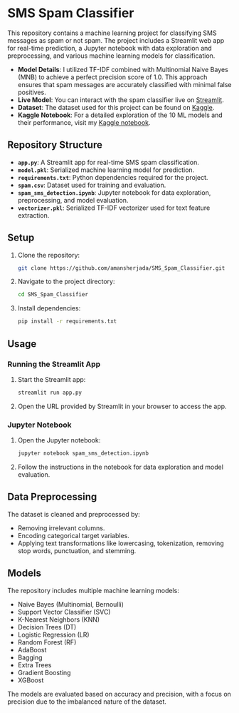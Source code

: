 # SMS Spam Classifier

This repository contains a machine learning project for classifying SMS messages as spam or not spam. The project includes a Streamlit web app for real-time prediction, a Jupyter notebook with data exploration and preprocessing, and various machine learning models for classification.

- **Model Details**: I utilized TF-IDF combined with Multinomial Naive Bayes (MNB) to achieve a perfect precision score of 1.0. This approach ensures that spam messages are accurately classified with minimal false positives.
- **Live Model**: You can interact with the spam classifier live on [Streamlit](https://amansmsfilter.streamlit.app/).
- **Dataset**: The dataset used for this project can be found on [Kaggle](https://www.kaggle.com/datasets/uciml/sms-spam-collection-dataset).
- **Kaggle Notebook**: For a detailed exploration of the 10 ML models and their performance, visit my [Kaggle notebook](https://www.kaggle.com/code/amansherjadakhan/spam-classifier-exploring-10-ml-models).

## Repository Structure

- **`app.py`**: A Streamlit app for real-time SMS spam classification.
- **`model.pkl`**: Serialized machine learning model for prediction.
- **`requirements.txt`**: Python dependencies required for the project.
- **`spam.csv`**: Dataset used for training and evaluation.
- **`spam_sms_detection.ipynb`**: Jupyter notebook for data exploration, preprocessing, and model evaluation.
- **`vectorizer.pkl`**: Serialized TF-IDF vectorizer used for text feature extraction.

## Setup

1. Clone the repository:
   ```bash
   git clone https://github.com/amansherjada/SMS_Spam_Classifier.git
   ```

2. Navigate to the project directory:
   ```bash
   cd SMS_Spam_Classifier
   ```

3. Install dependencies:
   ```bash
   pip install -r requirements.txt
   ```

## Usage

### Running the Streamlit App

1. Start the Streamlit app:
   ```bash
   streamlit run app.py
   ```

2. Open the URL provided by Streamlit in your browser to access the app.

### Jupyter Notebook

1. Open the Jupyter notebook:
   ```bash
   jupyter notebook spam_sms_detection.ipynb
   ```

2. Follow the instructions in the notebook for data exploration and model evaluation.

## Data Preprocessing

The dataset is cleaned and preprocessed by:
- Removing irrelevant columns.
- Encoding categorical target variables.
- Applying text transformations like lowercasing, tokenization, removing stop words, punctuation, and stemming.

## Models

The repository includes multiple machine learning models:
- Naive Bayes (Multinomial, Bernoulli)
- Support Vector Classifier (SVC)
- K-Nearest Neighbors (KNN)
- Decision Trees (DT)
- Logistic Regression (LR)
- Random Forest (RF)
- AdaBoost
- Bagging
- Extra Trees
- Gradient Boosting
- XGBoost

The models are evaluated based on accuracy and precision, with a focus on precision due to the imbalanced nature of the dataset.
